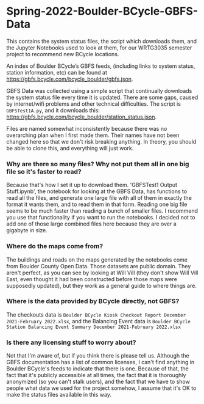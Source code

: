 # Spring-2022-Boulder-BCycle-GBFS-Data
This contains the system status files, the script which downloads them, and the Jupyter Notebooks used to look at them, for our WRTG3035 semester project to recommend new BCycle locations.

An index of Boulder BCycle’s GBFS feeds, (including links to system status, station information, etc) can be found at https://gbfs.bcycle.com/bcycle_boulder/gbfs.json.

GBFS Data was collected using a simple script that continually downloads the system status file every time it is updated. There are some gaps, caused by internet/wifi problems and other technical difficulties. The script is `GBFSTest1A.py`, and it downloads this: https://gbfs.bcycle.com/bcycle_boulder/station_status.json.

Files are named somewhat inconsistently because there was no overarching plan when I first made them. Their names have not been changed here so that we don't risk breaking anything. In theory, you should be able to clone this, and everything will just work.

### Why are there so many files? Why not put them all in one big file so it's faster to read?
Because that's how I set it up to download them. 'GBFSTest1 Output Stuff.ipynb', the notebook for looking at the GBFS Data, has functions to read all the files, and generate one large file with all of them in exactly the format it wants them, and to read them in that form. Reading one big file seems to be much faster than reading a bunch of smaller files. I recommend you use that functionality if you want to run the notebooks. I decided not to add one of those large combined files here because they are over a gigabyte in size.

### Where do the maps come from?
The buildings and roads on the maps generated by the notebooks come from Boulder County Open Data. Those datasets are public domain. They aren't perfect, as you can see by looking at Will Vill (they don't show Will Vill East, even thought it had been constructed before those maps were supposedly updated), but they work as a general guide to where things are.

### Where is the data provided by BCycle directly, not GBFS?
The checkouts data is `Boulder BCycle Kiosk Checkout Report December 2021-February 2022.xlsx`, and the Balancing Event data is `Boulder BCycle Station Balancing Event Summary December 2021-February 2022.xlsx`

### Is there any licensing stuff to worry about?
Not that I'm aware of, but if you think there is please tell us. Although the GBFS documentation has a list of common licenses, I can't find anything in Boulder BCycle's feeds to indicate that there is one. Because of that, the fact that it's publicly accessible at all times, the fact that it is thoroughly anonymized (so you can't stalk users), and the fact that we have to show people what data we used for the project somehow, I assume that it's OK to make the status files available in this way.
